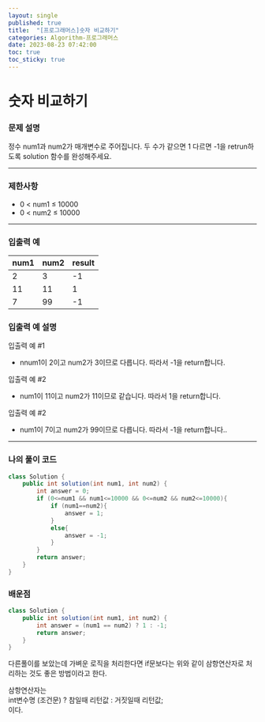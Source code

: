 ```yaml
---
layout: single
published: true
title:  "[프로그래머스]숫자 비교하기"
categories: Algorithm-프로그래머스
date: 2023-08-23 07:42:00
toc: true
toc_sticky: true
---
```


# 숫자 비교하기

### 문제 설명
정수 num1과 num2가 매개변수로 주어집니다. 두 수가 같으면 1 다르면 -1을 retrun하도록 solution 함수를 완성해주세요.

----------------

### 제한사항

* 0 < num1 ≤ 10000
* 0 < num2 ≤ 10000


----------------

### 입출력 예

|num1|	num2|	result|
|---|---|---|
|2|3|-1|
|11|11|1|
|7|99|-1|


### 입출력 예 설명

입출력 예 #1
* nnum1이 2이고 num2가 3이므로 다릅니다. 따라서 -1을 return합니다.
  
입출력 예 #2
* num1이 11이고 num2가 11이므로 같습니다. 따라서 1을 return합니다.

입출력 예 #2
* num1이 7이고 num2가 99이므로 다릅니다. 따라서 -1을 return합니다..


----------------

### 나의 풀이 코드

```java
class Solution {
    public int solution(int num1, int num2) {
        int answer = 0;
        if (0<=num1 && num1<=10000 && 0<=num2 && num2<=10000){
            if (num1==num2){
                answer = 1;
            }
            else{
                answer = -1;
            }
        }
        return answer;
    }
}
```

### 배운점

```java
class Solution {
    public int solution(int num1, int num2) {
        int answer = (num1 == num2) ? 1 : -1;
        return answer;
    }
}
```
<p>
다른풀이를 보았는데 가벼운 로직을 처리한다면 if문보다는 위와 같이 삼항연산자로 처리하는 것도 좋은 방법이라고 한다.
</p>


삼항연산자는  
int변수명 (조건문) ? 참일때 리턴값 : 거짓일때 리턴값;  
이다.  


